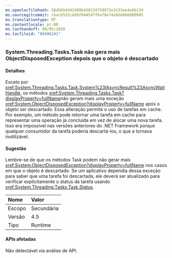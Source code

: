 ```yaml
---
ms.openlocfilehash: 58dbb54d42d89b450134758072e3133ae4e6b13d
ms.sourcegitcommit: cbacb5d2cebbf044547f6af6e74a9de866800985
ms.translationtype: MT
ms.contentlocale: pt-BR
ms.lasthandoff: 09/05/2020
ms.locfileid: "89496241"
---
```

### <a name="systemthreadingtaskstask-no-longer-throw-objectdisposedexception-after-object-is-disposed"></a>System.Threading.Tasks.Task não gera mais ObjectDisposedException depois que o objeto é descartado

#### <a name="details"></a>Detalhes

Exceto por <xref:System.Threading.Tasks.Task.System%23IAsyncResult%23AsyncWaitHandle>, os métodos <xref:System.Threading.Tasks.Task?displayProperty=fullName>não geram mais uma exceção <xref:System.ObjectDisposedException?displayProperty=fullName> após o objeto ser descartado. Essa alteração permite o uso de tarefas em cache. Por exemplo, um método pode retornar uma tarefa em cache para representar uma operação já concluída em vez de alocar uma nova tarefa. Isso era impossível nas versões anteriores do .NET Framework porque qualquer consumidor da tarefa poderia descartá-los, o que a tornava inutilizável.

#### <a name="suggestion"></a>Sugestão

Lembre-se de que os métodos Task podem não gerar mais <xref:System.ObjectDisposedException?displayProperty=fullName> nos casos em que o objeto é descartado. Se um aplicativo dependia dessa exceção para saber que uma tarefa foi descartada, ele deverá ser atualizado para verificar explicitamente o status da tarefa usando <xref:System.Threading.Tasks.Task.Status>.

| Nome    | Valor       |
|:--------|:------------|
| Escopo   |Secundária|
|Versão|4.5|
|Tipo|Runtime|

#### <a name="affected-apis"></a>APIs afetadas

Não detectável via análise de API.

<!--

#### Affected APIs

Not detectable via API analysis.

-->
